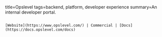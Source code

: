 title=Opslevel
tags=backend, platform, developer experience
summary=An internal developer portal.
~~~~~~

[Website](https://www.opslevel.com/) | Commercial | [Docs](https://docs.opslevel.com/docs)

